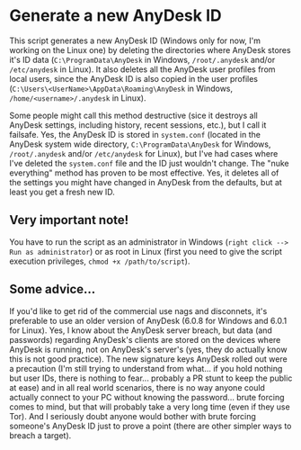 # Generate a new AnyDesk ID

This script generates a new AnyDesk ID (Windows only for now, I'm working on the Linux one) by deleting the directories where AnyDesk stores it's ID data (`C:\ProgramData\AnyDesk` in Windows, `/root/.anydesk` and/or `/etc/anydesk` in Linux). It also deletes all the AnyDesk user profiles from local users, since the AnyDesk ID is also copied in the user profiles (`C:\Users\<UserName>\AppData\Roaming\AnyDesk` in Windows, `/home/<username>/.anydesk` in Linux).

Some people might call this method destructive (sice it destroys all AnyDesk settings, including history, recent sessions, etc.), but I call it failsafe. Yes, the AnyDesk ID is stored in `system.conf` (located in the AnyDesk system wide directory, `C:\ProgramData\AnyDesk` for Windows, `/root/.anydesk` and/or `/etc/anydesk` for Linux), but I've had cases where I've deleted the `system.conf` file and the ID just wouldn't change. The "nuke everything" method has proven to be most effective. Yes, it deletes all of the settings you might have changed in AnyDesk from the defaults, but at least you get a fresh new ID.

## Very important note!

You have to run the script as an administrator in Windows (`right click --> Run as administrator`) or as root in Linux (first you need to give the script execution privileges, `chmod +x /path/to/script`).

## Some advice...

If you'd like to get rid of the commercial use nags and disconnets, it's preferable to use an older version of AnyDesk (6.0.8 for Windows and 6.0.1 for Linux). Yes, I know about the AnyDesk server breach, but data (and passwords) regarding AnyDesk's clients are stored on the devices where AnyDesk is running, not on AnyDesk's server's (yes, they do actually know this is not good practice). The new signature keys AnyDesk rolled out were a precaution (I'm still trying to understand from what... if you hold nothing but user IDs, there is nothing to fear... probably a PR stunt to keep the public at ease) and in all real world scenarios, there is no way anyone could actually connect to your PC without knowing the password... brute forcing comes to mind, but that will probably take a very long time (even if they use Tor). And I seriously doubt anyone would bother with brute forcing someone's AnyDesk ID just to prove a point (there are other simpler ways to breach a target).
